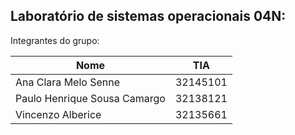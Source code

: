## Laboratório de sistemas operacionais 04N:

Integrantes do grupo:

| Nome  | TIA |
| ------------- | ------------- |
| Ana Clara Melo Senne | 32145101 |
| Paulo Henrique Sousa Camargo  | 32138121  |
| Vincenzo Alberice  | 32135661  |
